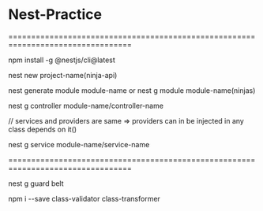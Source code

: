 # Nest-Practice
=================================================================================
<!-- 1. To install nestjs globally -->
npm install -g @nestjs/cli@latest
<!-- 2. To create a new project -->
nest new project-name(ninja-api)
<!-- 3. To create a new module -->
nest generate module module-name or nest g module module-name(ninjas)
<!-- 4. To create a new controller -->
nest g controller module-name/controller-name
<!-- 5. To create a new service -->    // services and providers are same => providers can in be injected in any class depends on it()
nest g service module-name/service-name
<!-- 6. To create a new entity -->
=================================================================================
<!-- 7. To create a new guard -->
nest g guard belt 

<!-- 8. To validate data  -->
npm i --save class-validator class-transformer





